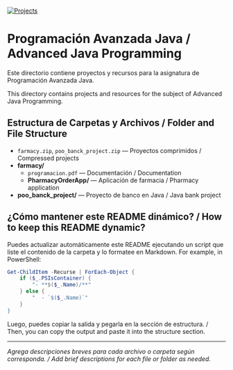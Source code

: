 [![Projects](https://img.shields.io/badge/Projects-2-green.svg)](#-proyectos)
# Programación Avanzada Java / Advanced Java Programming

Este directorio contiene proyectos y recursos para la asignatura de Programación Avanzada Java.

This directory contains projects and resources for the subject of Advanced Java Programming.

## Estructura de Carpetas y Archivos / Folder and File Structure

- `farmacy.zip`, `poo_banck_project.zip` — Proyectos comprimidos / Compressed projects
- **farmacy/**
  - `programacion.pdf` — Documentación / Documentation
  - **PharmacyOrderApp/** — Aplicación de farmacia / Pharmacy application
- **poo_banck_project/** — Proyecto de banco en Java / Java bank project

## ¿Cómo mantener este README dinámico? / How to keep this README dynamic?

Puedes actualizar automáticamente este README ejecutando un script que liste el contenido de la carpeta y lo formatee en Markdown. For example, in PowerShell:

```powershell
Get-ChildItem -Recurse | ForEach-Object {
    if ($_.PSIsContainer) {
        "- **$($_.Name)/**"
    } else {
        "  - `$($_.Name)`"
    }
}
```

Luego, puedes copiar la salida y pegarla en la sección de estructura. / Then, you can copy the output and paste it into the structure section.

---

_Agrega descripciones breves para cada archivo o carpeta según corresponda. / Add brief descriptions for each file or folder as needed._
